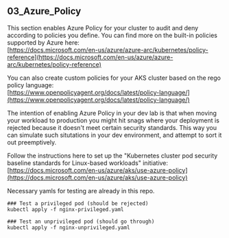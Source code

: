 ## 03_Azure_Policy

This section enables Azure Policy for your cluster to audit and deny according to policies you define. You can find more on the built-in policies supported by Azure here:  
[https://docs.microsoft.com/en-us/azure/azure-arc/kubernetes/policy-reference](https://docs.microsoft.com/en-us/azure/azure-arc/kubernetes/policy-reference)

You can also create custom policies for your AKS cluster based on the rego policy language:  
[https://www.openpolicyagent.org/docs/latest/policy-language/](https://www.openpolicyagent.org/docs/latest/policy-language/)

The intention of enabling Azure Policy in your dev lab is that when moving your workload to production you might hit snags where your deployment is rejected because it doesn't meet certain security standards. This way you can simulate such situtations in your dev environment, and attempt to sort it out preemptively.

Follow the instructions here to set up the "Kubernetes cluster pod security baseline standards for Linux-based workloads" initiative:  
[https://docs.microsoft.com/en-us/azure/aks/use-azure-policy](https://docs.microsoft.com/en-us/azure/aks/use-azure-policy)

Necessary yamls for testing are already in this repo.

```  
### Test a privileged pod (should be rejected)
kubectl apply -f nginx-privileged.yaml

### Test an unprivileged pod (should go through)
kubectl apply -f nginx-unprivileged.yaml
```  